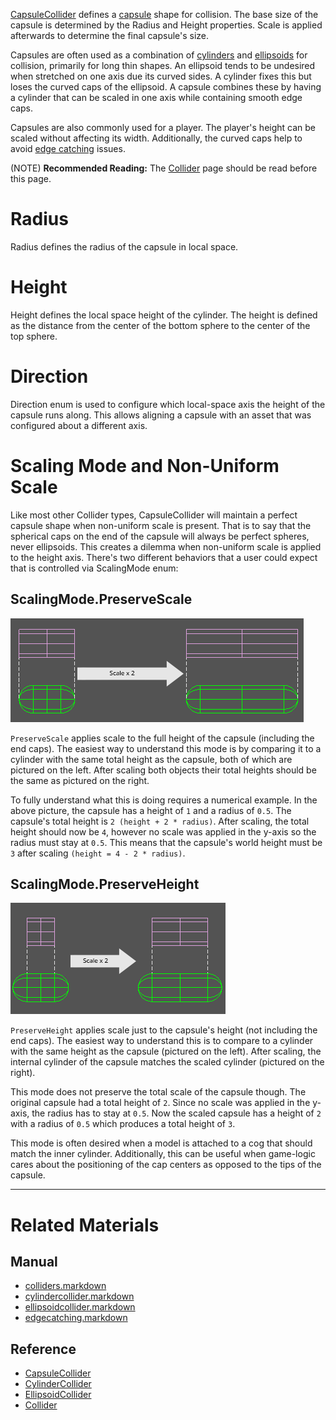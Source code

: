[CapsuleCollider](https://github.com/ZilchEngine/ZilchDocs/blob/master/code_reference/class_reference/capsulecollider.markdown) defines a [capsule](https://en.wikipedia.org/wiki/Capsule_(geometry) ) shape for collision. The base size of the capsule is determined by the Radius  and Height  properties. Scale is applied afterwards to determine the final capsule's size.

Capsules are often used as a combination of [cylinders](https://github.com/ZilchEngine/ZilchDocs/blob/master/zilch_editor_documentation/zeromanual/physics/colliders/cylindercollider.markdown) and [ellipsoids](https://github.com/ZilchEngine/ZilchDocs/blob/master/zilch_editor_documentation/zeromanual/physics/colliders/ellipsoidcollider.markdown) for collision, primarily for long thin shapes.  An ellipsoid tends to be undesired when stretched on one axis due its curved sides. A cylinder fixes this but loses the curved caps of the ellipsoid. A capsule combines these by having a cylinder that can be scaled in one axis while containing smooth edge caps.

Capsules are also commonly used for a player. The player's height can be scaled without affecting its width. Additionally, the curved caps help to avoid [edge catching](https://github.com/ZilchEngine/ZilchDocs/blob/master/zilch_editor_documentation/zeromanual/physics/colliders/physicstroubleshooting/edgecatching.markdown) issues.

(NOTE) **Recommended Reading:** The [Collider](https://github.com/ZilchEngine/ZilchDocs/blob/master/zilch_editor_documentation/zeromanual/physics/colliders.markdown) page should be read before this page.


 #  Radius
Radius  defines the radius of the capsule in local space.

 #  Height
Height  defines the local space height of the cylinder. The height is defined as the distance from the center of the bottom sphere to the center of the top sphere.

 #  Direction
Direction enum is used to configure which local-space axis the height of the capsule runs along. This allows aligning a capsule with an asset that was configured about a different axis.

 #  Scaling Mode and Non-Uniform Scale
Like most other Collider types, CapsuleCollider will maintain a perfect capsule shape when non-uniform scale is present. That is to say that the spherical caps on the end of the capsule will always be perfect spheres, never ellipsoids. This creates a dilemma when non-uniform scale is applied to the height axis. There's two different behaviors that a user could expect that is controlled via ScalingMode enum:

 ##  ScalingMode.PreserveScale


![PreserveScale](https://raw.githubusercontent.com/ZilchEngine/ZilchFiles/master/doc_files/46697.png)

`PreserveScale` applies scale to the full height of the capsule (including the end caps). The easiest way to understand this mode is by comparing it to a cylinder with the same total height as the capsule, both of which are pictured on the left. After scaling both objects their total heights should be the same as pictured on the right.

To fully understand what this is doing requires a numerical example. In the above picture, the capsule has a height of `1` and a radius of `0.5`. The capsule's total height is `2 (height + 2 * radius)`. After scaling, the total height should now be `4`, however no scale was applied in the y-axis so the radius must stay at `0.5`. This means that the capsule's world height must be `3` after scaling `(height = 4 - 2 * radius)`.

 ##  ScalingMode.PreserveHeight


![PreserveHeight](https://raw.githubusercontent.com/ZilchEngine/ZilchFiles/master/doc_files/46699.png)

`PreserveHeight` applies scale just to the capsule's height (not including the end caps). The easiest way to understand this is to compare to a cylinder with the same height as the capsule (pictured on the left). After scaling, the internal cylinder of the capsule matches the scaled cylinder (pictured on the right).

This mode does not preserve the total scale of the capsule though. The original capsule had a total height of `2`. Since no scale was applied in the y-axis, the radius has to stay at `0.5`. Now the scaled capsule has a height of `2` with a radius of `0.5` which produces a total height of `3`.

This mode is often desired when a model is attached to a cog that should match the inner cylinder. Additionally, this can be useful when game-logic cares about the positioning of the cap centers as opposed to the tips of the capsule.


---
 #  Related Materials
 ##  Manual
- [colliders.markdown](https://github.com/ZilchEngine/ZilchDocs/blob/master/zilch_editor_documentation/zeromanual/physics/colliders.markdown)
- [cylindercollider.markdown](https://github.com/ZilchEngine/ZilchDocs/blob/master/zilch_editor_documentation/zeromanual/physics/colliders/cylindercollider.markdown)
- [ellipsoidcollider.markdown](https://github.com/ZilchEngine/ZilchDocs/blob/master/zilch_editor_documentation/zeromanual/physics/colliders/ellipsoidcollider.markdown)
- [edgecatching.markdown](https://github.com/ZilchEngine/ZilchDocs/blob/master/zilch_editor_documentation/zeromanual/physics/colliders/physicstroubleshooting/edgecatching.markdown)

 ##  Reference
- [CapsuleCollider](https://github.com/ZilchEngine/ZilchDocs/blob/master/code_reference/class_reference/capsulecollider.markdown)
- [CylinderCollider](https://github.com/ZilchEngine/ZilchDocs/blob/master/code_reference/class_reference/cylindercollider.markdown)
- [EllipsoidCollider](https://github.com/ZilchEngine/ZilchDocs/blob/master/code_reference/class_reference/ellipsoidcollider.markdown)
- [Collider](https://github.com/ZilchEngine/ZilchDocs/blob/master/code_reference/class_reference/collider.markdown)
 

 